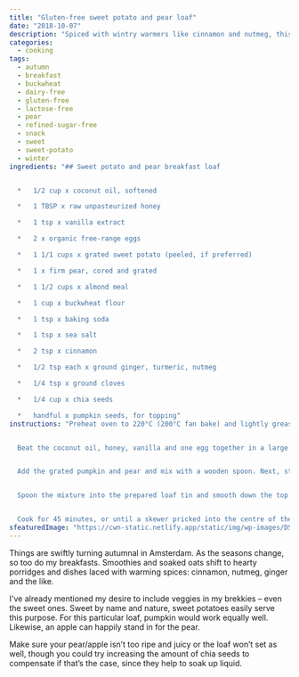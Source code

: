 ```yaml
---
title: "Gluten-free sweet potato and pear loaf"
date: "2018-10-07"
description: "Spiced with wintry warmers like cinnamon and nutmeg, this sweet loaf makes a nutritious breakfast or snack."
categories: 
  - cooking
tags: 
  - autumn
  - breakfast
  - buckwheat
  - dairy-free
  - gluten-free
  - lactose-free
  - pear
  - refined-sugar-free
  - snack
  - sweet
  - sweet-potato
  - winter
ingredients: "## Sweet potato and pear breakfast loaf


  *   1/2 cup x coconut oil, softened

  *   1 TBSP x raw unpasteurized honey

  *   1 tsp x vanilla extract

  *   2 x organic free-range eggs

  *   1 1/1 cups x grated sweet potato (peeled, if preferred)

  *   1 x firm pear, cored and grated

  *   1 1/2 cups x almond meal

  *   1 cup x buckwheat flour

  *   1 tsp x baking soda

  *   1 tsp x sea salt

  *   2 tsp x cinnamon

  *   1/2 tsp each x ground ginger, turmeric, nutmeg

  *   1/4 tsp x ground cloves

  *   1/4 cup x chia seeds

  *   handful x pumpkin seeds, for topping"
instructions: "Preheat oven to 220°C (200°C fan bake) and lightly grease and line a 12-x-26-cm loaf tin.


  Beat the coconut oil, honey, vanilla and one egg together in a large bowl (I use my stick blender with the egg-beater fitting). Add the second egg and beat again until combined.


  Add the grated pumpkin and pear and mix with a wooden spoon. Next, stir in the almond meal, buckwheat flour, baking soda, sea salt, spices and chia seeds. Mix until well combined. You'll end up with a semi-dry batter.


  Spoon the mixture into the prepared loaf tin and smooth down the top slightly. Sprinkle over the pumpkin seeds and lightly press into the batter.


  Cook for 45 minutes, or until a skewer pricked into the centre of the loaf comes out clean. Allow to cool completely in the loaf tin before slicing. Serve as is, or warmed and buttered. Instead of slicing you can also spoon it into bowls and serve with a dollop of yoghurt over the top."
sfeaturedImage: "https://cwn-static.netlify.app/static/img/wp-images/DSC_0250-3.jpg"
---
```


Things are swiftly turning autumnal in Amsterdam. As the seasons change, so too do my breakfasts. Smoothies and soaked oats shift to hearty porridges and dishes laced with warming spices: cinnamon, nutmeg, ginger and the like.

I've already mentioned my desire to include veggies in my brekkies – even the sweet ones. Sweet by name and nature, sweet potatoes easily serve this purpose. For this particular loaf, pumpkin would work equally well. Likewise, an apple can happily stand in for the pear.

Make sure your pear/apple isn’t too ripe and juicy or the loaf won’t set as well, though you could try increasing the amount of chia seeds to compensate if that’s the case, since they help to soak up liquid.
